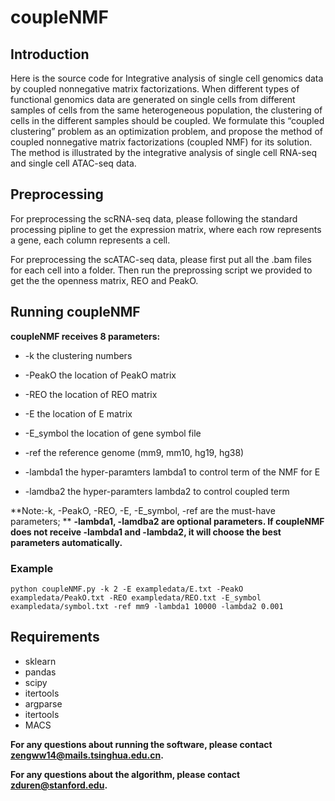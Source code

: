 # coupleNMF

## Introduction
Here is the source code for Integrative analysis of single cell genomics data by coupled nonnegative matrix factorizations. When different types of functional genomics data are generated on single cells from different samples of cells from the same heterogeneous population, the clustering of cells in the different samples should be coupled. We formulate this “coupled clustering” problem as an optimization problem, and propose the method of coupled nonnegative matrix factorizations (coupled NMF) for its solution. The method is illustrated by the integrative analysis of single cell RNA-seq and single cell ATAC-seq data.

## Preprocessing
For preprocessing the scRNA-seq data, please following the standard processing pipline to get the expression matrix, where each row represents a gene, each column represents a cell.

For preprocessing the scATAC-seq data, please first put all the .bam files for each cell into a folder. Then run the preprossing script we provided to get the the openness matrix, REO and PeakO. 

## Running coupleNMF
**coupleNMF receives 8 parameters:**

* -k         the clustering numbers

* -PeakO     the location of PeakO matrix

* -REO       the location of REO matrix

* -E         the location of E matrix

* -E_symbol  the location of gene symbol file

* -ref       the reference genome (mm9, mm10, hg19, hg38)  

* -lambda1   the hyper-paramters lambda1 to control term of the NMF for E 

* -lamdba2   the hyper-paramters lambda2 to control coupled term

**Note:-k, -PeakO, -REO, -E, -E_symbol, -ref are the must-have parameters; **
**-lambda1, -lamdba2 are optional parameters. If coupleNMF does not receive -lambda1 and -lambda2, it will choose the best parameters automatically.**



### Example

```
python coupleNMF.py -k 2 -E exampledata/E.txt -PeakO exampledata/PeakO.txt -REO exampledata/REO.txt -E_symbol exampledata/symbol.txt -ref mm9 -lambda1 10000 -lambda2 0.001

```


## Requirements
* sklearn
* pandas
* scipy
* itertools
* argparse 
* itertools
* MACS




**For any questions about running the software, please contact <zengww14@mails.tsinghua.edu.cn>.**

**For any questions about the algorithm, please contact <zduren@stanford.edu>.**
